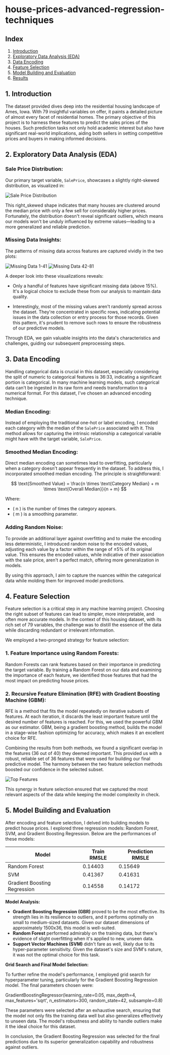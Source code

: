 # house-prices-advanced-regression-techniques

## Index
1. [Introduction](#introduction)
2. [Exploratory Data Analysis (EDA)](#exploratory-data-analysis-eda)
3. [Data Encoding](#data-encoding)
4. [Feature Selection](#feature-selection)
5. [Model Building and Evaluation](#model-building)
6. [Results](#results)

## 1. Introduction

The dataset provided dives deep into the residential housing landscape of Ames, Iowa. With 79 insightful variables on offer, it paints a detailed picture of almost every facet of residential homes. The primary objective of this project is to harness these features to predict the sales prices of the houses. Such prediction tasks not only hold academic interest but also have significant real-world implications, aiding both sellers in setting competitive prices and buyers in making informed decisions.

## 2. Exploratory Data Analysis (EDA)

### Sale Price Distribution:
Our primary target variable, `SalePrice`, showcases a slightly right-skewed distribution, as visualized in:

![Sale Price Distribution](plots/price_dist.png)

This right_skewed shape indicates that many houses are clustered around the median price with only a few sell for considerably higher prices. Fortunately, the distribution doesn't reveal significant outliers, which means our models won't be unduly influenced by extreme values—leading to a more generalized and reliable prediction.

### Missing Data Insights:
The patterns of missing data across features are captured vividly in the two plots:

![Missing Data 1-41](plots/clean_missing_1-41.png)
![Missing Data 42-81](plots/clean_missing_42-81.png)

A deeper look into these visualizations reveals:

- Only a handful of features have significant missing data (above 15%). It's a logical choice to exclude these from our analysis to maintain data quality.
  
- Interestingly, most of the missing values aren't randomly spread across the dataset. They're concentrated in specific rows, indicating potential issues in the data collection or entry process for those records. Given this pattern, it's prudent to remove such rows to ensure the robustness of our predictive models.

Through EDA, we gain valuable insights into the data's characteristics and challenges, guiding our subsequent preprocessing steps.

## 3. Data Encoding

Handling categorical data is crucial in this dataset, especially considering the split of numeric to categorical features is 36:33, indicating a significant portion is categorical. In many machine learning models, such categorical data can't be ingested in its raw form and needs transformation to a numerical format. For this dataset, I've chosen an advanced encoding technique.

### Median Encoding:

Instead of employing the traditional one-hot or label encoding, I encoded each category with the median of the `SalePrice` associated with it. This method allows for capturing the intrinsic relationship a categorical variable might have with the target variable, `SalePrice`.

### Smoothed Median Encoding:

Direct median encoding can sometimes lead to overfitting, particularly when a category doesn't appear frequently in the dataset. To address this, I incorporated smoothed median encoding. The principle is straightforward:

$$ \text{Smoothed Value} = \frac{n \times \text{Category Median} + m \times \text{Overall Median}}{n + m} $$

Where:
- \( n \) is the number of times the category appears.
- \( m \) is a smoothing parameter.

### Adding Random Noise:

To provide an additional layer against overfitting and to make the encoding less deterministic, I introduced random noise to the encoded values, adjusting each value by a factor within the range of ±5% of its original value. This ensures the encoded values, while indicative of their association with the sale price, aren't a perfect match, offering more generalization in models.

By using this approach, I aim to capture the nuances within the categorical data while molding them for improved model predictions.

## 4. Feature Selection

Feature selection is a critical step in any machine learning project. Choosing the right subset of features can lead to simpler, more interpretable, and often more accurate models. In the context of this housing dataset, with its rich set of 79 variables, the challenge was to distill the essence of the data while discarding redundant or irrelevant information.

We employed a two-pronged strategy for feature selection:

### 1. **Feature Importance using Random Forests**:
Random Forests can rank features based on their importance in predicting the target variable. By training a Random Forest on our data and examining the importance of each feature, we identified those features that had the most impact on predicting house prices.

### 2. **Recursive Feature Elimination (RFE) with Gradient Boosting Machine (GBM)**:
RFE is a method that fits the model repeatedly on iterative subsets of features. At each iteration, it discards the least important feature until the desired number of features is reached. For this, we used the powerful GBM as our estimator. GBM, being a gradient boosting method, builds the model in a stage-wise fashion optimizing for accuracy, which makes it an excellent choice for RFE.

Combining the results from both methods, we found a significant overlap in the features (36 out of 40) they deemed important. This provided us with a robust, reliable set of 36 features that were used for building our final predictive model. The harmony between the two feature selection methods boosted our confidence in the selected subset.

![Top Features](plots/features_selection.png) 

This synergy in feature selection ensured that we captured the most relevant aspects of the data while keeping the model complexity in check.

## 5. Model Building and Evaluation

After encoding and feature selection, I delved into building models to predict house prices. I explored three regression models: Random Forest, SVM, and Gradient Boosting Regression. Below are the performances of these models:

| Model                     | Train RMSLE | Prediction RMSLE |
|---------------------------|-------------|------------------|
| Random Forest             | 0.14403     | 0.15649          |
| SVM                       | 0.41367     | 0.41631          |
| Gradient Boosting Regression | 0.14558 | 0.14172      |

**Model Analysis:**
- **Gradient Boosting Regression (GBR)** proved to be the most effective. Its strength lies in its resilience to outliers, and it performs optimally on small to medium-sized datasets. Given our dataset dimensions of approximately 1500x36, this model is well-suited.
- **Random Forest** performed admirably on the training data, but there's evidence of slight overfitting when it's applied to new, unseen data. 
- **Support Vector Machines (SVM)** didn't fare as well, likely due to its hyper-parameter sensitivity. Given the dataset's size and SVM's nature, it was not the optimal choice for this task.

**Grid Search and Final Model Selection:**

To further refine the model's performance, I employed grid search for hyperparameter tuning, particularly for the Gradient Boosting Regression model. The final parameters chosen were:

GradientBoostingRegressor(learning_rate=0.05, max_depth=4, max_features='sqrt', n_estimators=300, random_state=42, subsample=0.8)

These parameters were selected after an exhaustive search, ensuring that the model not only fits the training data well but also generalizes effectively to unseen data. The model's robustness and ability to handle outliers make it the ideal choice for this dataset.

In conclusion, the Gradient Boosting Regression was selected for the final predictions due to its superior generalization capability and robustness against outliers.
